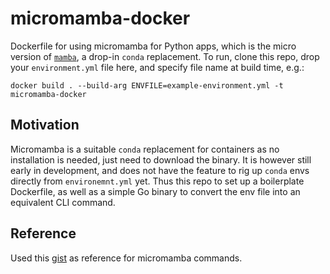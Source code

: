 # micromamba-docker

Dockerfile for using micromamba for Python apps, which is the micro version of [`mamba`](https://github.com/mamba-org/mamba), a drop-in `conda` replacement. To run, clone this repo, drop your `environment.yml` file here, and specify file name at build time, e.g.:
```
docker build . --build-arg ENVFILE=example-environment.yml -t micromamba-docker
```

## Motivation

Micromamba is a suitable `conda` replacement for containers as no installation is needed, just need to download the binary. It is however still early in development, and does not have the feature to rig up `conda` envs directly from `environemnt.yml` yet. Thus this repo to set up a boilerplate Dockerfile, as well as a simple Go binary to convert the env file into an equivalent CLI command.

## Reference

Used this [gist](https://gist.github.com/wolfv/fe1ea521979973ab1d016d95a589dcde) as reference for micromamba commands.
